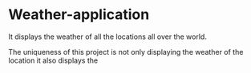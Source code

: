 # Weather-application


It displays the weather of all the locations all over the world.

The uniqueness of this project is not only displaying the weather of the location it also displays the 
